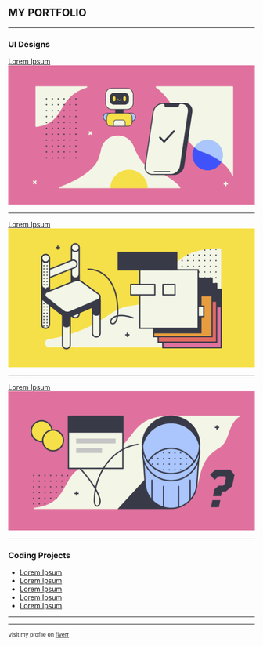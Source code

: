 ## MY PORTFOLIO

---

### UI Designs 

[Lorem Ipsum](/sample_page)
<img src="images/abstract-1.png?raw=true"/>

---
[Lorem Ipsum](/sample_page)
<img src="images/abstract-2.png?raw=true"/>

---
[Lorem Ipsum](/sample_page)
<img src="images/abstract-3.png?raw=true"/>

---

### Coding Projects

- [Lorem Ipsum](http://example.com/)
- [Lorem Ipsum](http://example.com/)
- [Lorem Ipsum](http://example.com/)
- [Lorem Ipsum](http://example.com/)
- [Lorem Ipsum](http://example.com/)

---




---
<p style="font-size:11px">Visit my profile on <a href="https://www.fiverr.com/mpiet_za?up_rollout=true">fiverr</a></p>
<!-- Remove above link if you don't want to attibute -->
